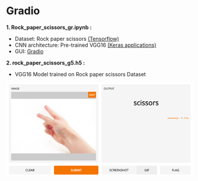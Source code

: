 # Gradio
 
 
 **1. Rock_paper_scissors_gr.ipynb :**  
 - Dataset: Rock paper scissors [(Tensorflow)](https://www.tensorflow.org/datasets/catalog/rock_paper_scissors)
 - CNN architecture: Pre-trained VGG16 [(Keras applications)](https://keras.io/api/applications/vgg/#vgg16-function)
 - GUI: [Gradio](https://www.gradio.app/)

**2. rock_paper_scissors_g5.h5 :**
 - VGG16 Model trained on Rock paper scissors Dataset

![Alt](gradio_gui.png)
